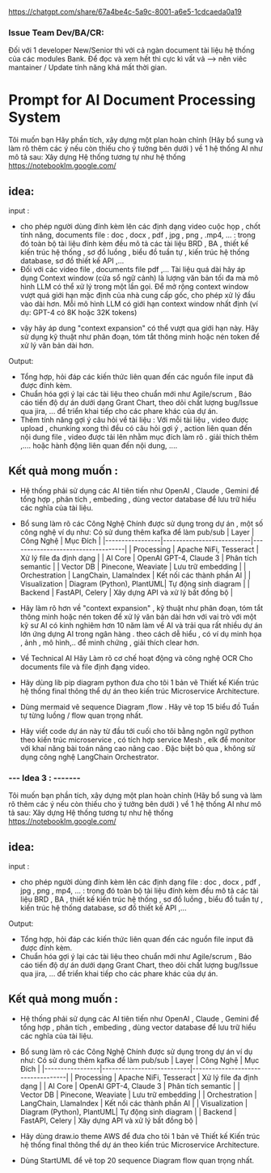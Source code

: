 https://chatgpt.com/share/67a4be4c-5a9c-8001-a6e5-1cdcaeda0a19

### Issue Team Dev/BA/CR:
  Đối với 1 developer New/Senior thì với cả ngàn document tài liệu hệ thống của các modules Bank.
  Để đọc và xem hết thì cực kì vất vả --> nên viêc mantainer / Update tính năng khá mất thời gian.

# Prompt for AI Document Processing System

Tôi muốn bạn Hãy phần tích, xây dựng một plan hoàn chỉnh (Hãy bổ sung và làm rõ thêm các ý nếu còn thiếu cho ý tưởng bên dưới ) về 1 hệ thống AI như mô tả sau:
 Xây dựng Hệ thống tương tự như hệ thống https://notebooklm.google.com/
## idea: 
 input :
   + cho phép người dùng đính kèm lên các định dạng video cuộc họp , chốt tính năng, documents file : doc , docx , pdf , jpg , png , .mp4, ... : 
   trong đó toàn bộ tài liệu đính kèm đều mô tả các tài liệu BRD , BA , thiết kế kiến trúc hệ thống 
   , sơ đồ luồng , biểu đồ tuần tự , kiến trúc hệ thống database, sơ đồ thiết kế API ,...
   + Đối với các video file , documents file pdf ,... Tài liệu quá dài hãy áp dụng Context window (cửa sổ ngữ cảnh) là lượng văn bản tối đa mà mô hình LLM có thể xử lý trong một lần gọi. Để mở rộng context window vượt quá giới hạn mặc định của nhà cung cấp gốc, cho phép xử lý đầu vào dài hơn.
   Mỗi mô hình LLM có giới hạn context window nhất định (ví dụ: GPT-4 có 8K hoặc 32K tokens)
* vậy hãy áp dung "context expansion" có thể vượt qua giới hạn này. Hãy sử dụng kỹ thuật như phân đoạn, tóm tắt thông minh hoặc nén token để xử lý văn bản dài hơn.
   
 Output:
   + Tổng hợp, hỏi đáp các kiến thức liên quan đến các nguồn file input đã được đính kèm. 
   + Chuẩn hóa gợi ý lại các tài liệu theo chuẩn mới như Agile/scrum , Báo cáo tiến độ dự án dưới dạng Grant Chart, theo dõi chất lượng bug/Issue qua jira, ... để triển khai tiếp cho các phare khác của dự án.
   + Thêm tính năng gợi ý câu hỏi về tài liệu : Với mỗi tài liệu , video được upload , chunking xong thì đều có câu hỏi gợi ý , action liên quan đến nội dung file , video được tải lên nhằm mục đích làm rõ . giải thích thêm ,.... hoặc hành động liên quan đến nội dung, ....
   
    
  
## Kết quả mong muốn :
  - Hệ thống phải sử dụng các AI tiên tiến như OpenAI , Claude , Gemini để tổng hợp , phân tích , embeding , dùng vector database để lưu trữ hiểu các nghĩa của tài liệu.
  - Bổ sung làm rõ các Công Nghệ Chính được sử dụng trong dự án , một số công nghệ ví dụ như:
    Có sử dung thêm kafka để làm pub/sub
    | Layer           | Công Nghệ                  | Mục Đích                           |
    |-----------------|---------------------------|-----------------------------------|
    | Processing      | Apache NiFi, Tesseract    | Xử lý file đa định dạng           |
    | AI Core         | OpenAI GPT-4, Claude 3    | Phân tích semantic                 |
    | Vector DB       | Pinecone, Weaviate        | Lưu trữ embedding                 |
    | Orchestration   | LangChain, LlamaIndex     | Kết nối các thành phần AI         |
    | Visualization   | Diagram (Python), PlantUML| Tự động sinh diagram              |
    | Backend         | FastAPI, Celery           | Xây dựng API và xử lý bất đồng bộ |

  - Hãy làm rõ hơn về "context expansion" , kỹ thuật như phân đoạn, tóm tắt thông minh hoặc nén token để xử lý văn bản dài hơn  với vai trò với một kỹ sư AI có kinh nghiêm hơn 10 năm làm về AI và trải qua rất nhiều dự án lớn ứng dựng AI trong ngân hàng . theo cách dễ hiểu , có ví dụ minh họa , ảnh , mô hình,.. để minh chứng , giải thích clear hơn.
  - Về Technical AI Hãy Làm rõ cơ chế hoạt động và công nghệ OCR Cho documents file và file định đạng video.
  - Hãy dùng lib pip diagram python đưa cho tôi 1 bản vẽ Thiết kế Kiến trúc hệ thống final thông thể dự án theo kiến trúc Microservice Architecture.
  - Dùng mermaid vẽ sequence Diagram ,flow . Hãy vẽ top 15 biểu đồ Tuần tự từng luồng / flow quan trọng nhất.   
  - Hãy viết code dự án này từ đầu tới cuối cho tôi bằng ngôn ngữ python theo kiến trúc microservice , có tích hợp service Mesh , elk để monitor với khaí năng bài toán nâng cao nâng cao . Đặc biệt bỏ qua , không sử dụng công nghệ LangChain Orchestrator.
  


  ### --- Idea 3 : -------
Tôi muốn bạn  phần tích, xây dựng một plan hoàn chỉnh (Hãy bổ sung và làm rõ thêm các ý nếu còn thiếu cho ý tưởng bên dưới ) về 1 hệ thống AI như mô tả sau:
 Xây dựng Hệ thống tương tự như hệ thống https://notebooklm.google.com/
## idea: 
 input :
   + cho phép người dùng đính kèm lên các định dạng file : doc , docx , pdf , jpg , png , mp4, ... : 
   trong đó toàn bộ tài liệu đính kèm đều mô tả các tài liệu BRD , BA , thiết kế kiến trúc hệ thống 
   , sơ đồ luồng , biểu đồ tuần tự , kiến trúc hệ thống database, sơ đồ thiết kế API ,...
   
 Output:
   + Tổng hợp, hỏi đáp các kiến thức liên quan đến các nguồn file input đã được đính kèm. 
   + Chuẩn hóa gợi ý lại các tài liệu theo chuẩn mới như Agile/scrum , Báo cáo tiến độ dự án dưới dạng Grant Chart, theo dõi chất lượng bug/Issue qua jira, ... để triển khai tiếp cho các phare khác của dự án.
    
  
## Kết quả mong muốn :
  - Hệ thống phải sử dụng các AI tiên tiến như OpenAI , Claude , Gemini để tổng hợp , phân tích , embeding , dùng vector database để lưu trữ hiểu các nghĩa của tài liệu.
  - Bổ sung làm rõ các Công Nghệ Chính được sử dụng trong dự án ví dụ như:
    Có sử dung thêm kafka để làm pub/sub
    | Layer           | Công Nghệ                  | Mục Đích                           |
    |-----------------|---------------------------|-----------------------------------|
    | Processing      | Apache NiFi, Tesseract    | Xử lý file đa định dạng           |
    | AI Core         | OpenAI GPT-4, Claude 3    | Phân tích semantic                 |
    | Vector DB       | Pinecone, Weaviate        | Lưu trữ embedding                 |
    | Orchestration   | LangChain, LlamaIndex     | Kết nối các thành phần AI         |
    | Visualization   | Diagram (Python), PlantUML| Tự động sinh diagram              |
    | Backend         | FastAPI, Celery           | Xây dựng API và xử lý bất đồng bộ |

  - Hãy dùng draw.io theme AWS để đưa cho tôi 1 bản vẽ Thiết kế Kiến trúc hệ thống final thông thể dự án theo kiến trúc Microservice Architecture.
  - Dùng StartUML để vẽ top 20 sequence Diagram flow quan trọng nhất.  
  